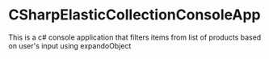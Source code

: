 # CSharpElasticCollectionConsoleApp
This is a c# console application that filters items from list of products based on user's input using expandoObject
